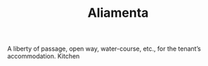 ---
title: Aliamenta
letter: A
permalink: "/definitions/bld-aliamenta.html"
body: A liberty of passage, open way, water-course, etc., for the tenant’s accommodation.
  Kitchen
published_at: '2018-07-07'
source: Black's Law Dictionary 2nd Ed (1910)
layout: post
---